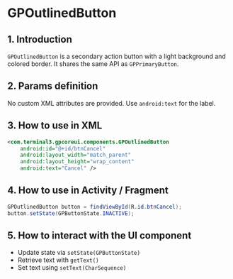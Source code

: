 # GPOutlinedButton

## 1. Introduction
`GPOutlinedButton` is a secondary action button with a light background and colored border. It shares the same API as `GPPrimaryButton`.

## 2. Params definition
No custom XML attributes are provided. Use `android:text` for the label.

## 3. How to use in XML
```xml
<com.terminal3.gpcoreui.components.GPOutlinedButton
    android:id="@+id/btnCancel"
    android:layout_width="match_parent"
    android:layout_height="wrap_content"
    android:text="Cancel" />
```

## 4. How to use in Activity / Fragment
```java
GPOutlinedButton button = findViewById(R.id.btnCancel);
button.setState(GPButtonState.INACTIVE);
```

## 5. How to interact with the UI component
- Update state via `setState(GPButtonState)`
- Retrieve text with `getText()`
- Set text using `setText(CharSequence)`

